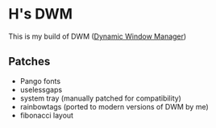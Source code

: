 # H's DWM
This is my build of DWM ([Dynamic Window Manager](https://dwm.suckless.org))

## Patches

- Pango fonts
- uselessgaps
- system tray (manually patched for compatibility)
- rainbowtags (ported to modern versions of DWM by me)
- fibonacci layout
